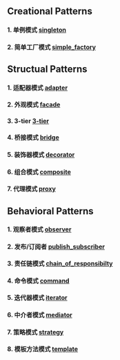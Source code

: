 ## Creational Patterns

#### 1. 单例模式 [singleton](./singleton.py)
#### 2. 简单工厂模式 [simple_factory](./simple_factory.py)

## Structual Patterns

#### 1. 适配器模式 [adapter](./adapter.py)
#### 2. 外观模式 [facade](./facade.py)
#### 3. 3-tier [3-tier](./3-tier.py)
#### 4. 桥接模式 [bridge](./bridge.py)
#### 5. 装饰器模式 [decorator](./decorator.py)
#### 6. 组合模式 [composite](./composite.py)
#### 7. 代理模式 [proxy](./proxy.py)


## Behavioral Patterns

#### 1. 观察者模式 [observer](./obsever.py)
#### 2. 发布/订阅者 [publish_subscriber](./publish_subscriber.py)
#### 3. 责任链模式 [chain_of_responsibilty](./chain_of_responsiblity.py)
#### 4. 命令模式 [command](./command.py)
#### 5. 迭代器模式 [iterator](./iterator.py)
#### 6. 中介者模式 [mediator](./mediator.py)
#### 7. 策略模式 [strategy](./strategy.py)
#### 8. 模板方法模式 [template](./template.py)
